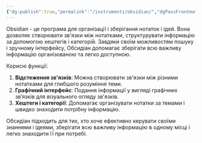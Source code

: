 ```yaml
---
{"dg-publish":true,"permalink":"/instrumenti/obsidian/","dgPassFrontmatter":true,"created":"2024-06-21T21:21:00.000+02:00","updated":"2024-06-21T21:21:00.000+02:00"}
---
```


Obsidian - це програма для організації і зберігання нотаток і ідей. Вона дозволяє створювати зв'язки між нотатками, структурувати інформацію за допомогою хештегів і категорій. Завдяки своїм можливостям пошуку і зручному інтерфейсу, Обсидіан допомагає зберігати всю важливу інформацію організованою та легко доступною.

Корисні функції:
1. **Відстеження зв'язків**: Можна створювати зв'язки між різними нотатками для глибшого розуміння теми.
2. **Графічний інтерфейс**: Подання інформації у вигляді графічних зв’язків для візуального огляду зв'язків.
3. **Хештеги і категорії**: Допомагає організувати нотатки за темами і швидко знаходити потрібну інформацію.

Обсидіан підходить для тих, хто хоче ефективно керувати своїми знаннями і ідеями, зберігати всю важливу інформацію в одному місці і легко знаходити її при потребі.